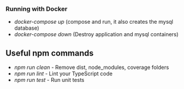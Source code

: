 
### Running with Docker

* *docker-compose up* (compose and run, it also creates the mysql database)
* *docker-compose down* (Destroy application and mysql containers)

## Useful npm commands

* *npm run clean* - Remove dist, node_modules, coverage folders
* *npm run lint* - Lint your TypeScript code
* *npm run test* - Run unit tests
